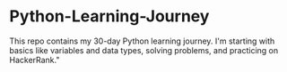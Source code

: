 # Python-Learning-Journey
This repo contains my 30-day Python learning journey. I'm starting with basics like variables and data types, solving problems, and practicing on HackerRank."
